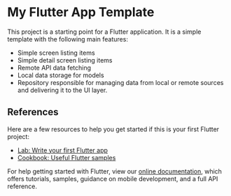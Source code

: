 # My Flutter App Template

This project is a starting point for a Flutter application. It is a simple template with the following main features:

- Simple screen listing items
- Simple detail screen listing items
- Remote API data fetching
- Local data storage for models
- Repository responsible for managing data from local or remote sources and delivering it to the UI layer.

## References

Here are a few resources to help you get started if this is your first Flutter project:

- [Lab: Write your first Flutter app](https://flutter.dev/docs/get-started/codelab)
- [Cookbook: Useful Flutter samples](https://flutter.dev/docs/cookbook)

For help getting started with Flutter, view our [online documentation](https://flutter.dev/docs), which offers tutorials, samples, guidance on mobile development, and a full API reference.
